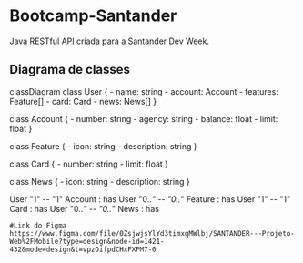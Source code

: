 # Bootcamp-Santander
Java RESTful API criada para a Santander Dev Week. 
## Diagrama de classes
classDiagram
  class User {
    - name: string
    - account: Account
    - features: Feature[]
    - card: Card
    - news: News[]
  }

  class Account {
    - number: string
    - agency: string
    - balance: float
    - limit: float
  }

  class Feature {
    - icon: string
    - description: string
  }

  class Card {
    - number: string
    - limit: float
  }

  class News {
    - icon: string
    - description: string
  }

  User "1" -- "1" Account : has
  User "0..*" -- "0..*" Feature : has
  User "1" -- "1" Card : has
  User "0..*" -- "0..*" News : has
```
#Link do Figma
https://www.figma.com/file/0ZsjwjsYlYd3timxqMWlbj/SANTANDER---Projeto-Web%2FMobile?type=design&node-id=1421-432&mode=design&t=vpzOifpdCHxFXPM7-0
